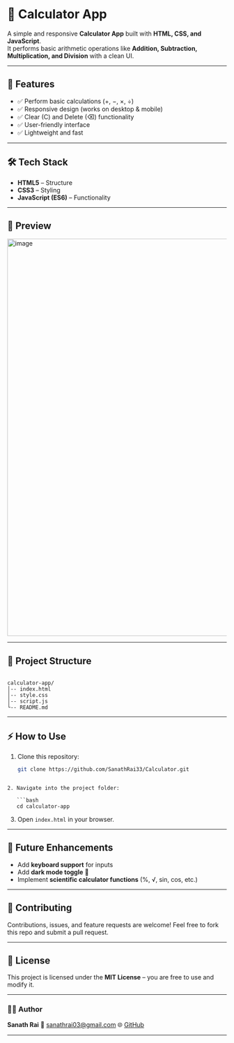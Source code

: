 # 🧮 Calculator App

A simple and responsive **Calculator App** built with **HTML, CSS, and JavaScript**.  
It performs basic arithmetic operations like **Addition, Subtraction, Multiplication, and Division** with a clean UI.

---

## 🚀 Features
- ✅ Perform basic calculations (+, −, ×, ÷)  
- ✅ Responsive design (works on desktop & mobile)  
- ✅ Clear (C) and Delete (⌫) functionality  
- ✅ User-friendly interface  
- ✅ Lightweight and fast  

---

## 🛠️ Tech Stack
- **HTML5** – Structure  
- **CSS3** – Styling  
- **JavaScript (ES6)** – Functionality  

---

## 📸 Preview
<img width="1919" height="911" alt="image" src="https://github.com/user-attachments/assets/043788fe-71c8-4fdc-b273-75859a3d887f" />


---

## 📂 Project Structure
```

calculator-app/
│-- index.html
│-- style.css
│-- script.js
└-- README.md

````

---

## ⚡ How to Use
1. Clone this repository:  
   ```bash
   git clone https://github.com/SanathRai33/Calculator.git
```

2. Navigate into the project folder:

   ```bash
   cd calculator-app
   ```

3. Open `index.html` in your browser.

---

## 🎯 Future Enhancements

* Add **keyboard support** for inputs
* Add **dark mode toggle** 🌙
* Implement **scientific calculator functions** (%, √, sin, cos, etc.)

---

## 🤝 Contributing

Contributions, issues, and feature requests are welcome!
Feel free to fork this repo and submit a pull request.

---

## 📜 License

This project is licensed under the **MIT License** – you are free to use and modify it.

---

### 👨‍💻 Author

**Sanath Rai**
📧 [sanathrai03@gmail.com](mailto:sanathrai03@gmail.com)
🌐 [GitHub](https://github.com/SanathRai33)

---
